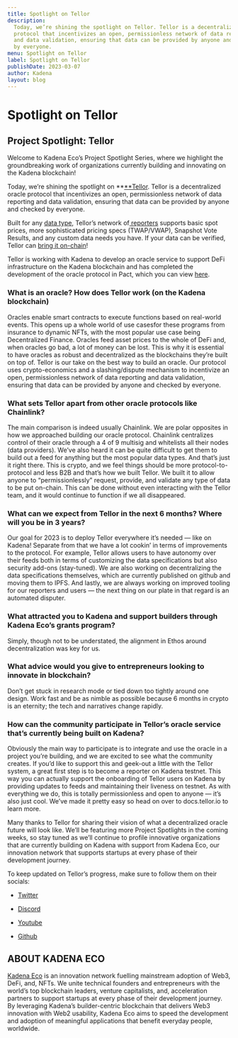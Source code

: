 ```yaml
---
title: Spotlight on Tellor
description:
  Today, we’re shining the spotlight on Tellor. Tellor is a decentralized oracle
  protocol that incentivizes an open, permissionless network of data reporting
  and data validation, ensuring that data can be provided by anyone and checked
  by everyone.
menu: Spotlight on Tellor
label: Spotlight on Tellor
publishDate: 2023-03-07
author: Kadena
layout: blog
---
```


# Spotlight on Tellor

## Project Spotlight: Tellor

Welcome to Kadena Eco’s Project Spotlight Series, where we highlight the
groundbreaking work of organizations currently building and innovating on the
Kadena blockchain!

Today, we’re shining the spotlight on **[**Tellor](https://tellor.io/). Tellor
is a decentralized oracle protocol that incentivizes an open, permissionless
network of data reporting and data validation, ensuring that data can be
provided by anyone and checked by everyone.

Built for any
[data type](https://tellor.io/blog/how-to-query-custom-data-with-tellor/),
Tellor’s network
of[ reporters](https://docs.tellor.io/tellor/reporting-data/becoming-a-reporter)
supports basic spot prices, more sophisticated pricing specs (TWAP/VWAP),
Snapshot Vote Results, and any custom data needs you have. If your data can be
verified, Tellor can [bring it on-chain](https://feed.tellor.io)!

Tellor is working with Kadena to develop an oracle service to support DeFi
infrastructure on the Kadena blockchain and has completed the development of the
oracle protocol in Pact, which you can view
[here](https://github.com/tellor-io/Tellorflex-kadena).

### What is an oracle? How does Tellor work (on the Kadena blockchain)

Oracles enable smart contracts to execute functions based on real-world events.
This opens up a whole world of use casesfor these programs from insurance to
dynamic NFTs, with the most popular use case being Decentralized Finance.
Oracles feed asset prices to the whole of DeFi and, when oracles go bad, a lot
of money can be lost. This is why it is essential to have oracles as robust and
decentralized as the blockchains they’re built on top of. Tellor is our take on
the best way to build an oracle. Our protocol uses crypto-economics and a
slashing/dispute mechanism to incentivize an open, permissionless network of
data reporting and data validation, ensuring that data can be provided by anyone
and checked by everyone.

### What sets Tellor apart from other oracle protocols like Chainlink?

The main comparison is indeed usually Chainlink. We are polar opposites in how
we approached building our oracle protocol. Chainlink centralizes control of
their oracle through a 4 of 9 multisig and whitelists all their nodes (data
providers). We’ve also heard it can be quite difficult to get them to build out
a feed for anything but the most popular data types. And that’s just it right
there. This is crypto, and we feel things should be more protocol-to-protocol
and less B2B and that’s how we built Tellor. We built it to allow anyone to
“permissionlessly” request, provide, and validate any type of data to be put
on-chain. This can be done without even interacting with the Tellor team, and it
would continue to function if we all disappeared.

### What can we expect from Tellor in the next 6 months? Where will you be in 3 years?

Our goal for 2023 is to deploy Tellor everywhere it’s needed — like on Kadena!
Separate from that we have a lot cookin’ in terms of improvements to the
protocol. For example, Tellor allows users to have autonomy over their feeds
both in terms of customizing the data specifications but also security add-ons
(stay-tuned). We are also working on decentralizing the data specifications
themselves, which are currently published on github and moving them to IPFS. And
lastly, we are always working on improved tooling for our reporters and users —
the next thing on our plate in that regard is an automated disputer.

### What attracted you to Kadena and support builders through Kadena Eco’s grants program?

Simply, though not to be understated, the alignment in Ethos around
decentralization was key for us.

### What advice would you give to entrepreneurs looking to innovate in blockchain?

Don’t get stuck in research mode or tied down too tightly around one design.
Work fast and be as nimble as possible because 6 months in crypto is an
eternity; the tech and narratives change rapidly.

### How can the community participate in Tellor’s oracle service that’s currently being built on Kadena?

Obviously the main way to participate is to integrate and use the oracle in a
project you’re building, and we are excited to see what the community creates.
If you’d like to support this and geek-out a little with the Tellor system, a
great first step is to become a reporter on Kadena testnet. This way you can
actually support the onboarding of Tellor users on Kadena by providing updates
to feeds and maintaining their liveness on testnet. As with everything we do,
this is totally permissionless and open to anyone — it’s also just cool. We’ve
made it pretty easy so head on over to docs.tellor.io to learn more.

Many thanks to Tellor for sharing their vision of what a decentralized oracle
future will look like. We’ll be featuring more Project Spotlights in the coming
weeks, so stay tuned as we’ll continue to profile innovative organizations that
are currently building on Kadena with support from Kadena Eco, our innovation
network that supports startups at every phase of their development journey.

To keep updated on Tellor’s progress, make sure to follow them on their socials:

- [Twitter](https://twitter.com/WeAreTellor)

- [Discord](https://discord.com/invite/n7drGjh)

- [Youtube](https://www.youtube.com/tellor)

- [Github](https://github.com/tellor-io)

## ABOUT KADENA ECO

[Kadena Eco](../2022/kadena-eco-grants-2022-04-21) is an innovation network
fuelling mainstream adoption of Web3, DeFi, and, NFTs. We unite technical
founders and entrepreneurs with the world’s top blockchain leaders, venture
capitalists, and, acceleration partners to support startups at every phase of
their development journey. By leveraging Kadena’s builder-centric blockchain
that delivers Web3 innovation with Web2 usability, Kadena Eco aims to speed the
development and adoption of meaningful applications that benefit everyday
people, worldwide.
